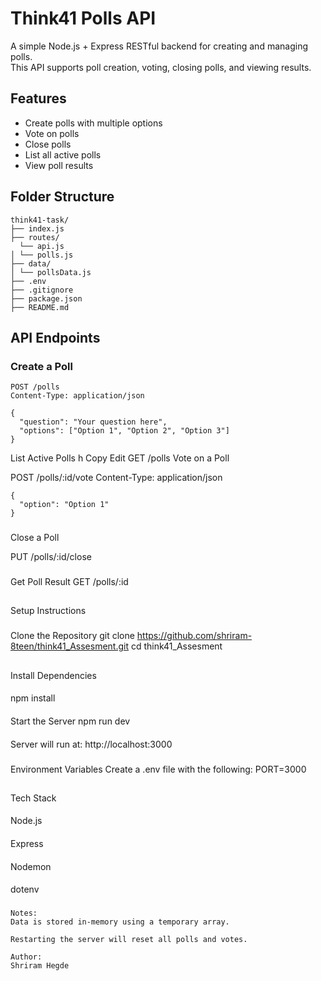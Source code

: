 # Think41 Polls API

A simple Node.js + Express RESTful backend for creating and managing polls.  
This API supports poll creation, voting, closing polls, and viewing results.

## Features

- Create polls with multiple options
- Vote on polls
- Close polls
- List all active polls
- View poll results

## Folder Structure
````
think41-task/
├── index.js
├── routes/
  └── api.js
│ └── polls.js
├── data/
│ └── pollsData.js
├── .env
├── .gitignore
├── package.json
├── README.md
````


## API Endpoints

### Create a Poll

```http
POST /polls
Content-Type: application/json

{
  "question": "Your question here",
  "options": ["Option 1", "Option 2", "Option 3"]
}
```
List Active Polls
h
Copy
Edit
GET /polls
Vote on a Poll

POST /polls/:id/vote
Content-Type: application/json
````
{
  "option": "Option 1"
}
````
###
Close a Poll

PUT 
/polls/:id/close
###
Get Poll Result
GET
/polls/:id
##
Setup Instructions
###
Clone the Repository
git clone https://github.com/shriram-8teen/think41_Assesment.git
cd think41_Assesment
##
Install Dependencies
####
npm install
####
Start the Server
npm run dev
####
Server will run at: http://localhost:3000
###
Environment Variables
Create a .env file with the following:
PORT=3000
##
Tech Stack
####
Node.js
####
Express
####
Nodemon
####
dotenv
###
```
Notes: 
Data is stored in-memory using a temporary array.

Restarting the server will reset all polls and votes.

Author:
Shriram Hegde
````
